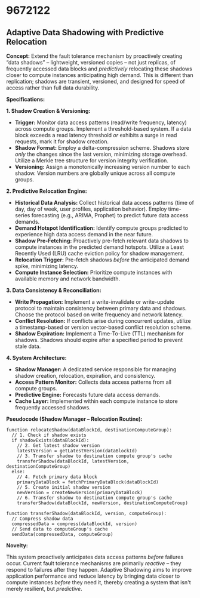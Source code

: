 # 9672122

## Adaptive Data Shadowing with Predictive Relocation

**Concept:** Extend the fault tolerance mechanism by proactively creating “data shadows” – lightweight, versioned copies – not just replicas, of frequently accessed data blocks and *predictively* relocating these shadows closer to compute instances anticipating high demand. This is different than replication; shadows are transient, versioned, and designed for speed of access rather than full data durability.

**Specifications:**

**1. Shadow Creation & Versioning:**

*   **Trigger:** Monitor data access patterns (read/write frequency, latency) across compute groups. Implement a threshold-based system.  If a data block exceeds a read latency threshold *or* exhibits a surge in read requests, mark it for shadow creation.
*   **Shadow Format:** Employ a delta-compression scheme.  Shadows store *only* the changes since the last version, minimizing storage overhead. Utilize a Merkle tree structure for version integrity verification.
*   **Versioning:** Assign a monotonically increasing version number to each shadow. Version numbers are globally unique across all compute groups.

**2. Predictive Relocation Engine:**

*   **Historical Data Analysis:** Collect historical data access patterns (time of day, day of week, user profiles, application behavior).  Employ time-series forecasting (e.g., ARIMA, Prophet) to predict future data access demands.
*   **Demand Hotspot Identification:**  Identify compute groups predicted to experience high data access demand in the near future.
*   **Shadow Pre-Fetching:** Proactively pre-fetch relevant data shadows to compute instances in the predicted demand hotspots.  Utilize a Least Recently Used (LRU) cache eviction policy for shadow management.
*   **Relocation Trigger:** Pre-fetch shadows *before* the anticipated demand spike, minimizing latency.
*   **Compute Instance Selection:**  Prioritize compute instances with available memory and network bandwidth.

**3. Data Consistency & Reconciliation:**

*   **Write Propagation:** Implement a write-invalidate or write-update protocol to maintain consistency between primary data and shadows. Choose the protocol based on write frequency and network latency.
*   **Conflict Resolution:** If conflicts arise during concurrent updates, utilize a timestamp-based or version vector-based conflict resolution scheme.
*   **Shadow Expiration:**  Implement a Time-To-Live (TTL) mechanism for shadows. Shadows should expire after a specified period to prevent stale data.

**4. System Architecture:**

*   **Shadow Manager:** A dedicated service responsible for managing shadow creation, relocation, expiration, and consistency.
*   **Access Pattern Monitor:** Collects data access patterns from all compute groups.
*   **Predictive Engine:** Forecasts future data access demands.
*   **Cache Layer:** Implemented within each compute instance to store frequently accessed shadows.

**Pseudocode (Shadow Manager – Relocation Routine):**

```
function relocateShadow(dataBlockId, destinationComputeGroup):
  // 1. Check if shadow exists
  if shadowExists(dataBlockId):
    // 2. Get latest shadow version
    latestVersion = getLatestVersion(dataBlockId)
    // 3. Transfer shadow to destination compute group's cache
    transferShadow(dataBlockId, latestVersion, destinationComputeGroup)
  else:
    // 4. Fetch primary data block
    primaryDataBlock = fetchPrimaryDataBlock(dataBlockId)
    // 5. Create initial shadow version
    newVersion = createNewVersion(primaryDataBlock)
    // 6. Transfer shadow to destination compute group's cache
    transferShadow(dataBlockId, newVersion, destinationComputeGroup)

function transferShadow(dataBlockId, version, computeGroup):
  // Compress shadow data
  compressedData = compress(dataBlockId, version)
  // Send data to computeGroup's cache
  sendData(compressedData, computeGroup)
```

**Novelty:**

This system proactively anticipates data access patterns *before* failures occur. Current fault tolerance mechanisms are primarily *reactive* – they respond to failures after they happen.  Adaptive Shadowing aims to improve application performance and reduce latency by bringing data closer to compute instances *before* they need it, thereby creating a system that isn't merely resilient, but *predictive*.
